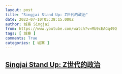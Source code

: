 ```yaml
---
layout: post
title: "Singjai Stand Up: Z世代的政治"
date: 2022-07-10T05:38:15.000Z
author: 城寨 Singjai
from: https://www.youtube.com/watch?v=Mb9cEAGq49Q
tags: [ 城寨 ]
comments: True
categories: [ 城寨 ]
---
```

<!--1657431495000-->
[Singjai Stand Up: Z世代的政治](https://www.youtube.com/watch?v=Mb9cEAGq49Q)
------

<div>

</div>
